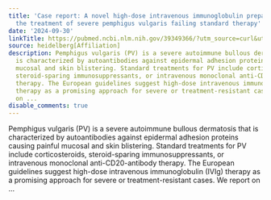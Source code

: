 ```yaml
---
title: 'Case report: A novel high-dose intravenous immunoglobulin preparation for
  the treatment of severe pemphigus vulgaris failing standard therapy'
date: '2024-09-30'
linkTitle: https://pubmed.ncbi.nlm.nih.gov/39349366/?utm_source=curl&utm_medium=rss&utm_campaign=pubmed-2&utm_content=1FakS-2QOkCT8HsMOQP1bCRQ4YzyumYOmxmF0moLsQ3dFB1E9V&fc=20220326224207&ff=20241001183409&v=2.18.0.post9+e462414
source: heidelberg[Affiliation]
description: Pemphigus vulgaris (PV) is a severe autoimmune bullous dermatosis that
  is characterized by autoantibodies against epidermal adhesion proteins causing painful
  mucosal and skin blistering. Standard treatments for PV include corticosteroids,
  steroid-sparing immunosuppressants, or intravenous monoclonal anti-CD20-antibody
  therapy. The European guidelines suggest high-dose intravenous immunoglobulin (IVIg)
  therapy as a promising approach for severe or treatment-resistant cases. We report
  on ...
disable_comments: true
---
```

Pemphigus vulgaris (PV) is a severe autoimmune bullous dermatosis that is characterized by autoantibodies against epidermal adhesion proteins causing painful mucosal and skin blistering. Standard treatments for PV include corticosteroids, steroid-sparing immunosuppressants, or intravenous monoclonal anti-CD20-antibody therapy. The European guidelines suggest high-dose intravenous immunoglobulin (IVIg) therapy as a promising approach for severe or treatment-resistant cases. We report on ...